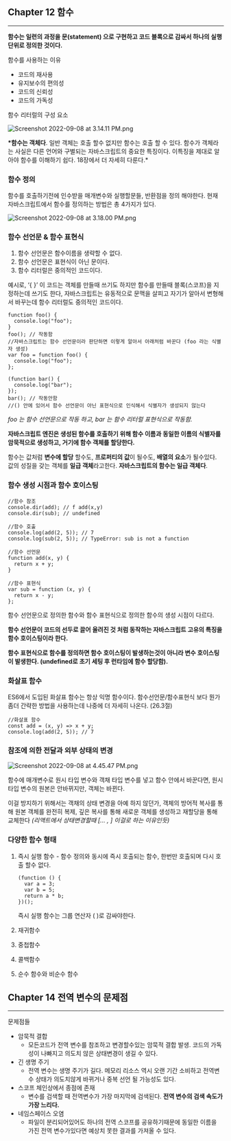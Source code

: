 ## Chapter 12 함수

---

**함수는 일련의 과정을 문(statement) 으로 구현하고 코드 블록으로 감싸서 하나의 실행 단위로 정의한 것이다.**

함수를 사용하는 이유

- 코드의 재사용
- 유지보수의 편의성
- 코드의 신뢰성
- 코드의 가독성

함수 리터럴의 구성 요소

![Screenshot 2022-09-08 at 3.14.11 PM.png](https://s3-us-west-2.amazonaws.com/secure.notion-static.com/92f32efb-a52e-4303-a196-8cc52468ea99/Screenshot_2022-09-08_at_3.14.11_PM.png)

**\*함수는 객체다**. 일반 객체는 호출 할수 없지만 함수는 호출 할 수 있다. 함수가 객체라는 사실은 다른 언어와 구별되는 자바스크립트의 중요한 특징이다. 이특징을 제대로 알아야 함수를 이해하기 쉽다. 18장에서 더 자세히 다룬다.\*

### 함수 정의

함수를 호출하기전에 인수받을 매개변수와 실행할문들, 반환점을 정의 해야한다. 현재 자바스크립트에서 함수를 정의하는 방법은 총 4가지가 있다.

![Screenshot 2022-09-08 at 3.18.00 PM.png](https://s3-us-west-2.amazonaws.com/secure.notion-static.com/1ff2bffa-6bc0-4960-b5ae-f9d1f852bf72/Screenshot_2022-09-08_at_3.18.00_PM.png)

### 함수 선언문 & 함수 표현식

1. 함수 선언문은 함수이름을 생략할 수 없다.
2. 함수 선언문은 표현식이 아닌 문이다.
3. 함수 리터럴은 중의적인 코드이다.

예시로, ‘{ }’ 이 코드는 객체를 만들때 쓰기도 하지만 함수를 만들때 블록(스코프)을 지정하는데 쓰기도 한다, 자바스크립트는 유동적으로 문맥을 살피고 자기가 알아서 변형해서 바꾸는데 함수 리터럴도 중의적인 코드이다.

```tsx
function foo() {
  console.log("foo");
}
foo(); // 작동함
//자바스크립트는 함수 선언문이라 판단하면 이렇게 알아서 아래처럼 바꾼다 (foo 라는 식별자 생성)
var foo = function foo() {
  console.log("foo");
};

(function bar() {
  console.log("bar");
});
bar(); // 작동안함
//() 안에 있어서 함수 선언문이 아닌 표현식으로 인식해서 식별자가 생성되지 않는다
```

_foo 는 함수 선언문으로 작동 하고, bar 는 함수 리터럴 표현식으로 작동함._

**자바스크립트 엔진은 생성된 함수를 호출하기 위해 함수 이름과 동일한 이름의 식별자를 암묵적으로 생성하고, 거기에 함수 객체를 할당한다.**

함수는 값처럼 **변수에 할당** 할수도, **프로퍼티의 값**이 될수도, **배열의 요소**가 될수있다. 값의 성질을 갖는 객체를 **일급 객체**라고한다. **자바스크립트의 함수는 일급 객체다**.

### 함수 생성 시점과 함수 호이스팅

```tsx
//함수 참조
console.dir(add); // f add(x,y)
console.dir(sub); // undefined

//함수 호출
console.log(add(2, 5)); // 7
console.log(sub(2, 5)); // TypeError: sub is not a function

//함수 선언문
function add(x, y) {
  return x + y;
}

//함수 표현식
var sub = function (x, y) {
  return x - y;
};
```

함수 선언문으로 정의한 함수와 함수 표현식으로 정의한 함수의 생성 시점이 다르다.

**함수 선언문이 코드의 선두로 끌어 올려진 것 처럼 동작하는 자바스크립트 고유의 특징을 함수 호이스팅이라 한다.**

**함수 표현식으로 함수를 정의하면 함수 호이스팅이 발생하는것이 아니라 변수 호이스팅이 발생한다. (undefined로 초기 세팅 후 런타임에 함수 할당함).**

### 화살표 함수

ES6에서 도입된 화살표 함수는 항상 익명 함수이다. 함수선언문/함수표현식 보다 뭔가 좀더 간략한 방법을 사용하는데 나중에 더 자세히 나온다. (26.3절)

```tsx
//화살표 함수
const add = (x, y) => x + y;
console.log(add(2, 5)); // 7
```

### 참조에 의한 전달과 외부 상태의 변경

![Screenshot 2022-09-08 at 4.45.47 PM.png](https://s3-us-west-2.amazonaws.com/secure.notion-static.com/ab10eb92-7bae-4f11-800d-37c2d236ed9f/Screenshot_2022-09-08_at_4.45.47_PM.png)

함수에 매개변수로 원시 타입 변수와 객채 타입 변수를 넣고 함수 안에서 바꾼다면, 원시 타입 변수의 원본은 안바뀌지만, 객체는 바뀐다.

이걸 방지하기 위해서는 객채의 상태 변경을 아예 하지 않던가, 객체의 방어적 복사를 통해 원본 객체를 완전히 복제, 깊은 복사를 통해 새로운 객체를 생성하고 재할당을 통해 교체한다 _(리액트에서 상태변경할때 [… , ] 이걸로 하는 이유인듯)_

### 다양한 함수 형태

1. 즉시 실행 함수 - 함수 정의와 동시에 즉시 호출되는 함수, 한번만 호출되며 다시 호출 할수 없다.

   ```tsx
   (function () {
     var a = 3;
     var b = 5;
     return a * b;
   })();
   ```

   즉시 실행 함수는 그룹 연산자 ( )로 감싸야한다.

2. 재귀함수
3. 중첩함수
4. 콜백함수
5. 순수 함수와 비순수 함수

## Chapter 14 전역 변수의 문제점

---

문제점들

- 암묵적 결합
  - 모든코드가 전역 변수를 참조하고 변경할수있는 암묵적 결합 발생. 코드의 가독성이 나빠지고 의도치 않은 상태변경이 생길 수 있다.
- 긴 생명 주기
  - 전역 변수는 생명 주기가 길다. 메모리 리소스 역시 오랜 기간 소비하고 전역변수 상태가 의도치않게 바뀌거나 중복 선언 될 가능성도 있다.
- 스코프 체인상에서 종점에 존재
  - 변수를 검색할 때 전역변수가 가장 마지막에 검색된다. **전역 변수의 검색 속도가 가장 느리다.**
- 네임스페이스 오염
  - 파일이 분리되어있어도 하나의 전역 스코프를 공유하기때문에 동일한 이름을 가진 전역 변수가있다면 예상치 못한 결과를 가져올 수 있다.
